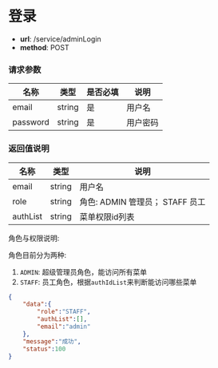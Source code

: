登录
===

- **url**: /service/adminLogin
- **method**: POST


### 请求参数

|   名称   |  类型  | 是否必填 |   说明   |
|----------|--------|----------|----------|
| email   | string | 是       | 用户名   |
| password | string | 是       | 用户密码 |

### 返回值说明

|   名称   |  类型  |      说明      |
|----------|--------|----------------|
| email    | string | 用户名         |
| role     | string | 角色: ADMIN 管理员； STAFF 员工       |
| authList | string | 菜单权限id列表 |

角色与权限说明:

角色目前分为两种:

1. `ADMIN`: 超级管理员角色，能访问所有菜单
2. `STAFF`: 员工角色，根据`authIdList`来判断能访问哪些菜单



```json
{
	"data":{
		"role":"STAFF",
		"authList":[],
		"email":"admin"
	},
	"message":"成功",
	"status":100
}
```